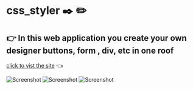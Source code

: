 # css_styler :black_nib: :pencil2:
## :point_right: In this web application you create your own designer buttons, form , div, etc in one roof 
[click to vist the site](https://shivesh947.github.io/css_styler/button%20maker%20done/temp.html)   :point_left:

![Screenshot](https://shivesh947.github.io/imagesforreadme/img1.PNG)
![Screenshot](https://shivesh947.github.io/imagesforreadme/img2.png)
![Screenshot](https://shivesh947.github.io/imagesforreadme/img3.png)
